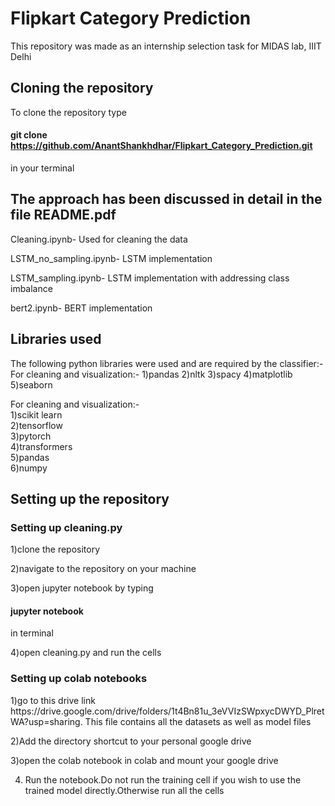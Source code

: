 <h1>Flipkart Category Prediction</h1>

This repository was made as an internship selection task for MIDAS lab, IIIT Delhi  

<h2> Cloning the repository </h2>

To clone the repository type <h4>git clone https://github.com/AnantShankhdhar/Flipkart_Category_Prediction.git</h4> in your terminal



<h2>The approach has been discussed in detail in the file README.pdf </h2>

Cleaning.ipynb- Used for cleaning the data

LSTM_no_sampling.ipynb- LSTM implementation

LSTM_sampling.ipynb- LSTM implementation with addressing class imbalance

bert2.ipynb- BERT implementation

<h2> Libraries used </h2>
The following python libraries were used and are required by the classifier:-   
For cleaning and visualization:-   
1)pandas   
2)nltk   
3)spacy   
4)matplotlib   
5)seaborn    

For cleaning and visualization:-   
1)scikit learn      
2)tensorflow      
3)pytorch    
4)transformers    
5)pandas   
6)numpy   

<h2>Setting up the repository</h2>   
<h3>Setting up cleaning.py</h3>   
1)clone the repository  

2)navigate to the repository on your machine   

3)open jupyter notebook by typing <h4>jupyter notebook</h4>  in terminal 

4)open cleaning.py and run the cells

<h3>Setting up colab notebooks</h3>   
1)go to this drive link https://drive.google.com/drive/folders/1t4Bn81u_3eVVIzSWpxycDWYD_PlretWA?usp=sharing. This file contains all the datasets as well as model files

2)Add the directory shortcut to your personal google drive 

3)open the colab notebook in colab and mount your google drive

4) Run the notebook.Do not run the training cell if you wish to use the trained model directly.Otherwise run all the cells
  

